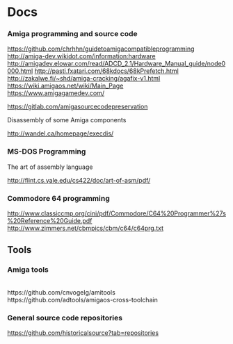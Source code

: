 # Docs

### Amiga programming and source code

https://github.com/chrhhn/guidetoamigacompatibleprogramming<br>
http://amiga-dev.wikidot.com/information:hardware
http://amigadev.elowar.com/read/ADCD_2.1/Hardware_Manual_guide/node0000.html
http://pasti.fxatari.com/68kdocs/68kPrefetch.html<br>
http://zakalwe.fi/~shd/amiga-cracking/agafix-v1.html<br>
https://wiki.amigaos.net/wiki/Main_Page<br>
https://www.amigagamedev.com/

https://gitlab.com/amigasourcecodepreservation

Disassembly of some Amiga components

http://wandel.ca/homepage/execdis/

### MS-DOS Programming

The art of assembly language

http://flint.cs.yale.edu/cs422/doc/art-of-asm/pdf/

### Commodore 64 programming

http://www.classiccmp.org/cini/pdf/Commodore/C64%20Programmer%27s%20Reference%20Guide.pdf<br>
http://www.zimmers.net/cbmpics/cbm/c64/c64prg.txt

## Tools

### Amiga tools

<br>
https://github.com/cnvogelg/amitools<br>
https://github.com/adtools/amigaos-cross-toolchain

### General source code repositories

https://github.com/historicalsource?tab=repositories
